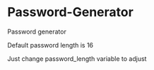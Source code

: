# Password-Generator
Password generator

Default password length is 16

Just change password_length variable to adjust
